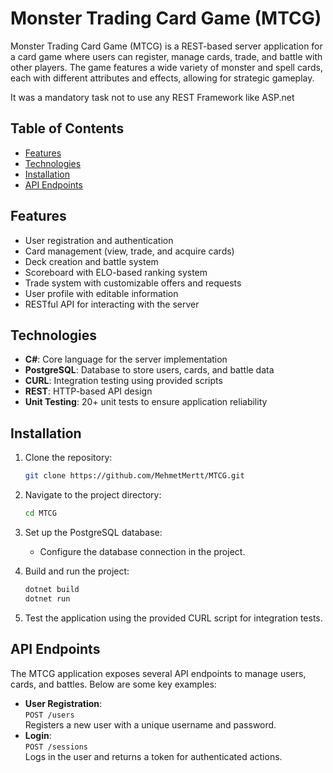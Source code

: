 # Monster Trading Card Game (MTCG)

Monster Trading Card Game (MTCG) is a REST-based server application for a card game where users can register, manage cards, trade, and battle with other players. The game features a wide variety of monster and spell cards, each with different attributes and effects, allowing for strategic gameplay.

It was a mandatory task not to use any REST Framework like ASP.net

## Table of Contents

- [Features](#features)
- [Technologies](#technologies)
- [Installation](#installation)
- [API Endpoints](#api-endpoints)

## Features

- User registration and authentication
- Card management (view, trade, and acquire cards)
- Deck creation and battle system
- Scoreboard with ELO-based ranking system
- Trade system with customizable offers and requests
- User profile with editable information
- RESTful API for interacting with the server

## Technologies

- **C#**: Core language for the server implementation
- **PostgreSQL**: Database to store users, cards, and battle data
- **CURL**: Integration testing using provided scripts
- **REST**: HTTP-based API design
- **Unit Testing**: 20+ unit tests to ensure application reliability

## Installation

1. Clone the repository:
   ```bash
   git clone https://github.com/MehmetMertt/MTCG.git
   ```
2. Navigate to the project directory:

   ```bash
   cd MTCG
   ```

3. Set up the PostgreSQL database:

   - Configure the database connection in the project.

4. Build and run the project:

   ```bash
   dotnet build
   dotnet run
   ```

5. Test the application using the provided CURL script for integration tests.

## API Endpoints

The MTCG application exposes several API endpoints to manage users, cards, and battles. Below are some key examples:

- **User Registration**:  
  `POST /users`  
  Registers a new user with a unique username and password.
- **Login**:  
  `POST /sessions`  
  Logs in the user and returns a token for authenticated actions.
